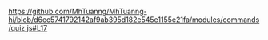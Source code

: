 https://github.com/MhTuanng/MhTuanng-hi/blob/d6ec5741792142af9ab395d182e545e1155e21fa/modules/commands/quiz.js#L17
